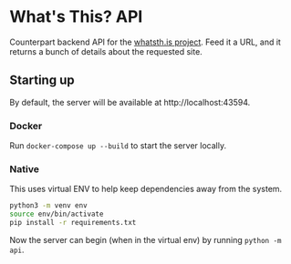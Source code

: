 # What's This? API

Counterpart backend API for the [whatsth.is project](https://github.com/soup-bowl/whatsth.is). Feed it a URL, and it returns a bunch of details about the requested site.

## Starting up

By default, the server will be available at http://localhost:43594.

### Docker

Run `docker-compose up --build` to start the server locally.

### Native

This uses virtual ENV to help keep dependencies away from the system.

```bash
python3 -m venv env
source env/bin/activate
pip install -r requirements.txt
```

Now the server can begin (when in the virtual env) by running `python -m api`.
